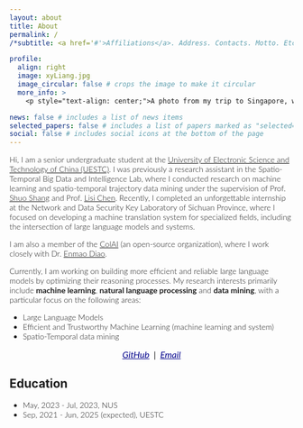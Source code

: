 ```yaml
---
layout: about
title: About
permalink: /
/*subtitle: <a href='#'>Affiliations</a>. Address. Contacts. Motto. Etc.*/

profile:
  align: right
  image: xyLiang.jpg
  image_circular: false # crops the image to make it circular
  more_info: >
    <p style="text-align: center;">A photo from my trip to Singapore, with the Merlion statue beside me.</p>

news: false # includes a list of news items
selected_papers: false # includes a list of papers marked as "selected={true}"
social: false # includes social icons at the bottom of the page
---
```

<div style="font-family: 'Lato', Verdana, Helvetica, sans-serif; font-weight: 300; font-size: 14px;" markdown="1">
  
Hi, I am a senior undergraduate student at the [University of Electronic Science and Technology of China (UESTC)](https://www.uestc.edu.cn/). I was previously a research assistant in the Spatio-Temporal Big Data and Intelligence Lab, where I conducted research on machine learning and spatio-temporal trajectory data mining under the supervision of Prof. [Shuo Shang](https://scholar.google.com/citations?hl=zh-CN&user=8qdXaOkAAAAJ) and Prof. [Lisi Chen](https://scholar.google.com/citations?user=2YD5wcEAAAAJ&hl=zh-CN). Recently, I completed an unforgettable internship at the Network and Data Security Key Laboratory of Sichuan Province, where I focused on developing a machine translation system for specialized fields, including the intersection of large language models and systems.

I am also a member of the [ColAI](https://github.com/Collaborative-AI) (an open-source organization), where I work closely with Dr. [Enmao Diao](https://diaoenmao.com/).

Currently, I am working on building more efficient and reliable large language models by optimizing their reasoning processes. My research interests primarily include **machine learning**, **natural language processing** and **data mining**, with a particular focus on the following areas:
- Large Language Models
- Efficient and Trustworthy Machine Learning (machine learning and system)
- Spatio-Temporal data mining
</div>

<div style="text-align: center; font-family: 'Lato', Verdana, Helvetica, sans-serif; font-size: 16px; font-style: italic;">
    <a href="https://github.com/xiyuLiang09" style="color: #00008B; text-decoration: underline;">GitHub</a>
    &nbsp;|&nbsp;
    <a href="mailto:xiyuliang@std.uestc.edu.cn" style="color: #00008B; text-decoration: underline;">Email</a>
</div>


  
## Education
<div style="font-family: 'Lato', Verdana, Helvetica, sans-serif; font-weight: 300; font-size: 14px;" markdown="1">

- May, 2023 - Jul, 2023, NUS
- Sep, 2021 - Jun, 2025 (expected), UESTC
</div>

<script type='text/javascript' id='clustrmaps' src='//cdn.clustrmaps.com/map_v2.js?cl=ffffff&w=307&t=n&d=pOOUFAgbKokqcXFj2j-Zk5XQ6gDon2Q9x29MX0jVQNA&cmo=d56262&cmn=29e429'></script>

